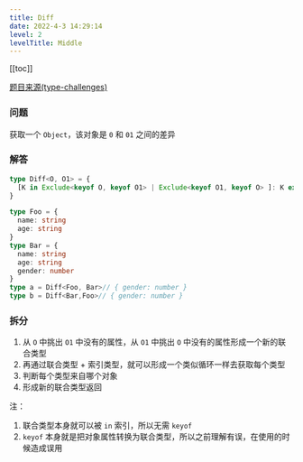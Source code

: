 ```yaml
---
title: Diff
date: 2022-4-3 14:29:14
level: 2
levelTitle: Middle
---
```


[[toc]]

[题目来源(type-challenges)](https://github.com/FuBaooo/type-challenges/blob/master/questions/645-medium-diff/README.md)

### 问题
获取一个 `Object`，该对象是 `0` 和 `01` 之间的差异

### 解答
```typescript
type Diff<O, O1> = {
  [K in Exclude<keyof O, keyof O1> | Exclude<keyof O1, keyof O> ]: K extends keyof O ? O[K] : K extends keyof O1 ? O1[K]: never
}

type Foo = {
  name: string
  age: string
}
type Bar = {
  name: string
  age: string
  gender: number
}
type a = Diff<Foo, Bar>// { gender: number }
type b = Diff<Bar,Foo>// { gender: number }
```

### 拆分
1. 从 `O` 中挑出 `O1` 中没有的属性，从 `O1` 中挑出 `O` 中没有的属性形成一个新的联合类型
2. 再通过联合类型 + 索引类型，就可以形成一个类似循环一样去获取每个类型
3. 判断每个类型来自哪个对象
4. 形成新的联合类型返回

注：
1. 联合类型本身就可以被 `in` 索引，所以无需 `keyof`
2. `keyof` 本身就是把对象属性转换为联合类型，所以之前理解有误，在使用的时候造成误用
